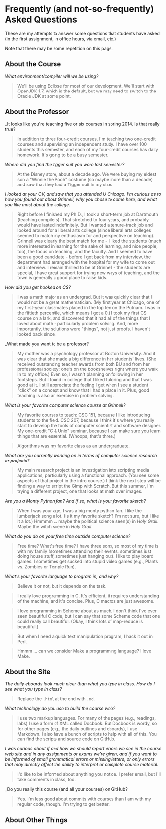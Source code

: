 Frequently (and not-so-frequently) Asked Questions
==================================================

These are my attempts to answer some questions that students have asked
(in the first assignment, in office hours, via email, etc.)

Note that there may be some repetition on this page.

About the Course
----------------

_What environment/compiler will we be using?_

> We'll be using Eclipse for most of our development.  We'll start with
OpenJDK 1.7, which is the default, but we may need to switch to the 
Oracle JDK at some point.

About the Professor
-------------------

_It looks like you're teaching five or six courses in spring 2014.  Is that
really true?

> In addition to three four-credit courses, I'm teaching two one-credit
courses and supervising an independent study.  I have over 100 students
this semester, and each of my four-credit courses has daily homework.
It's going to be a busy semester.

_Where did you find the tigger suit you wore last semester?_

> At the Disney store, about a decade ago.  We were buying my eldest son a "Winnie the Pooh" costume (so maybe more than a decade) and saw that they had a Tigger suit in my size.

_I looked at your CV, and saw that you attended U Chicago. I’m curious as to how you found out about Grinnell, why you chose to come here, and what you like most about the college._

> Right before I finished my Ph.D., I took a short-term job at Dartmouth
(teaching compilers).  That stretched to four years, and probably would
have lasted indefinitely.  But I wanted a tenure-track job and looked
around for a liberal arts college (since liberal arts colleges seemed
to match my enthusiasm for and perspective on teaching).  Grinnell was
clearly the best match for me - I liked the students (much more interested
in learning for the sake of learning, and nice people, too), the focus on
teaching, and the faculty.  And I seemed to have been a good candidate -
before I got back from my interview, the department had arranged with
the hospital for my wife to come out and interview.  I remain thrilled
to be at Grinnell - the students are special, I have great support for
trying new ways of teaching, and the town is generally a good place to
raise kids.

_How did you get hooked on CS?_

> I was a math major as an undergrad.  But it was quickly clear that I
would not be a great mathematician.  (My first year at Chicago, one of
my first-year classmates placed in the top ten on the Putnam.  I was
in the fiftieth percentile, which means I got a 0.)  I took my first
CS course on a lark, and discovered that it had all of the things that
I loved about math - particularly problem solving.  And, more importantly,
the solutions were "things", not just proofs.  I haven't looked back since.

_What made you want to be a professor?

> My mother was a psychology professor at Boston University.  And it was
clear that she made a big difference in her students' lives.  (She received
outstanding teacher awards from both BU and from her professional society;
one's on the bookshelves right where you walk in to my office.)  Even so,
I wasn't planning on following in her footsteps.  But I found in college
that I liked tutoring and that I was good at it.  I still appreciate 
the feeling I get when I see a student "click" on a concept and know
that I had a place in it.  Plus, good teaching is also an exercise
in problem solving.

_What is your favorite computer science course at Grinnell?_

> My favorite courses to teach: CSC 151, because I like introducing students
to the field.  CSC 207, because I think it's where you really start
to develop the tools of computer scientist and software designer.
My one-credit "C & Unix" seminar, because I can make sure you learn
things that are essential.  (Whoops, that's three.)

> Algorithms was my favorite class as an undergraduate.

_What are you currently working on in terms of computer science research or projects?_

> My main research project is an investigation into scripting media
applications, particularly using a functional approach.  (You see some
aspects of that project in the intro course.)  I think the next step
will be finding a way to script the Gimp with Scratch.  But this summer,
I'm trying a different project, one that looks at math over images.

_Are you a Monty Python fan? And if so, what is your favorite sketch?_

> When I was your age, I was a big monty python fan.  I like the lumberjack song a lot.  (Is it my favorite sketch?  I'm not sure, but I like it a lot.)  Hmmmm … maybe the political science seen(s) in _Holy Grail_.  Maybe the witch scene in _Holy Grail_.

_What do you do on your free time outside computer science?_

> Free time?  What's free time?  I have three sons, so most of my time is with my family (sometimes attending their events, sometimes just doing house stuff, sometimes just hanging out).  I like to play board games.  I sometimes get sucked into stupid video games (e.g., Plants vs. Zombies or Temple Run).

_What's your favorite language to program in, and why?_

> Believe it or not, but it depends on the task.

> I really love programming in C.  It's efficient, it requires understanding of the machine, and it's concise.  Plus, C macros are just awesome.

> I love programming in Scheme about as much.  I don't think I've ever seen beautiful C code, but I can say that some Scheme code that one could really call beautiful.  (Okay, I think lots of map-reduce is beautiful.)

> But when I need a quick text manipulation program, I hack it out in Perl.

> Hmmm ... can we consider Make a programming language?  I love Make.

About the Site
--------------

_The daily eboards look much nicer than what you type in class.  How
do I see what you type in class?_

> Replace the `.html` at the end with `.md`.

_What technology do you use to build the course web?_

> I use two markup languages.  For many of the pages (e.g., readings,
labs) I use a form of XML called Docbook.  But Docbook is wordy, so
for other pages (e.g., the daily outlines and eboards), I use
Markdown.  I also have a bunch of scripts to help with all of this.
You can find the scripts and source code on GitHub.

_I was curious about if and how we should report errors we see in the
course web site and in any assignments or exams we’re given, and if
you want to be informed of small grammatical errors or missing letters,
or only errors that may directly affect the ability to interpret or
complete course material._

> I'd like to be informed about anything you notice.  I prefer email, but
I'll take comments in class, too.

_Do you really this course (and all your courses) on GitHub?

> Yes.  I'm less good about commits with courses than I am with my
regular code, though.  I'm trying to get better.

About Other Things 
------------------

